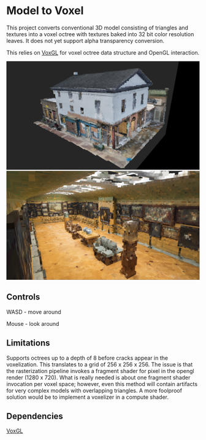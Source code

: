 # Model to Voxel
This project converts conventional 3D model consisting of triangles and textures into a voxel octree with textures baked into 32 bit color resolution leaves. It does not yet support alpha transparency conversion.

This relies on [VoxGL](https://github.com/jfriedson/voxgl) for voxel octree data structure and OpenGL interaction.

![Screenshot of voxelized house](screenshots/house.png?raw=true)
![Screenshot of voxelized gallery](screenshots/gallery.png?raw=true)


## Controls
WASD - move around

Mouse - look around


## Limitations
Supports octrees up to a depth of 8 before cracks appear in the voxelization.  This translates to a grid of 256 x 256 x 256.  The issue is that the rasterization pipeline invokes a fragment shader for pixel in the opengl render (1280 x 720). What is really needed is about one fragment shader invocation per voxel space; however, even this method will contain artifacts for very complex models with overlapping triangles.  A more foolproof solution would be to implement a voxelizer in a compute shader.


## Dependencies
[VoxGL](https://github.com/jfriedson/voxgl)
